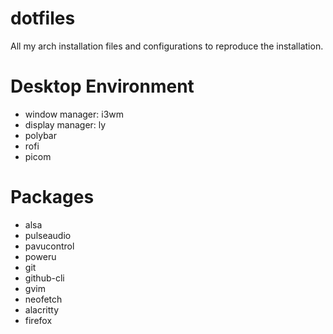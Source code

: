 # dotfiles
All my arch installation files and configurations to reproduce the installation.

# Desktop Environment
* window manager: i3wm
* display manager: ly
* polybar
* rofi
* picom

# Packages
* alsa
* pulseaudio
* pavucontrol
* poweru
* git
* github-cli
* gvim
* neofetch
* alacritty
* firefox
